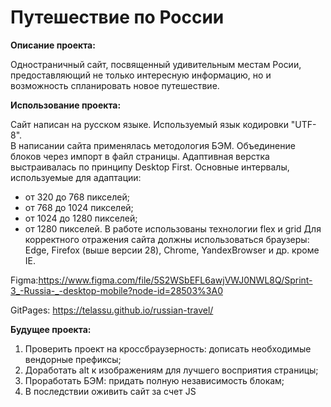 # Путешествие по России

**Описание проекта:**

Одностраничный сайт, посвященный удивительным местам Росии, предоставляющий не только интересную информацию, но и возможность спланировать новое путешествие.


**Использование проекта:**

Сайт написан на русском языке. Используемый язык кодировки "UTF-8".  
В написании сайта применялась методология БЭМ. Объединение блоков через импорт в файл страницы. 
Адаптивная верстка выстраивалась по принципу Desktop First. 
Основные интервалы, используемые для адаптации: 
* от 320 до 768 пикселей; 
* от 768 до 1024 пикселей;
* от 1024 до 1280 пикселей;
* от 1280 пикселей.
В работе использованы технологии flex и grid
Для корректного отражения сайта должны использоваться браузеры: Edge, Firefox (выше версии 28), Chrome, YandexBrowser и др. кроме IE.

Figma:https://www.figma.com/file/5S2WSbEFL6awjVWJ0NWL8Q/Sprint-3_-Russia-_-desktop-mobile?node-id=28503%3A0

GitPages: https://telassu.github.io/russian-travel/


**Будущее проекта:**

1. Проверить проект на кроссбраузерность: дописать необходимые вендорные префиксы;
2. Доработать alt к изображениям для лучшего восприятия страницы;
3. Проработать БЭМ: придать полную независимость блокам;
4. В последствии оживить сайт за счет JS
